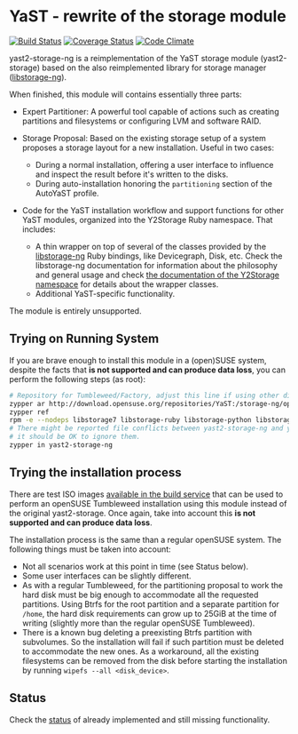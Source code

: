 # YaST - rewrite of the storage module

[![Build Status](https://travis-ci.org/yast/yast-storage-ng.svg?branch=master)](https://travis-ci.org/yast/yast-storage-ng)
[![Coverage Status](https://img.shields.io/coveralls/yast/yast-storage-ng/master.svg)](https://coveralls.io/github/yast/yast-storage-ng?branch=master)
[![Code
Climate](https://codeclimate.com/github/yast/yast-storage-ng/badges/gpa.svg)](https://codeclimate.com/github/yast/yast-storage-ng)

yast2-storage-ng is a reimplementation of the YaST storage module
(yast2-storage) based on the also reimplemented library for storage manager
([libstorage-ng](https://github.com/openSUSE/libstorage-ng)).

When finished, this module will contains essentially three parts:

* Expert Partitioner: A powerful tool capable of actions such as creating
  partitions and filesystems or configuring LVM and software RAID.

* Storage Proposal: Based on the existing storage setup of a system proposes a
  storage layout for a new installation. Useful in two cases:
    * During a normal installation, offering a user interface to influence and
      inspect the result before it's written to the disks.
    * During auto-installation honoring the `partitioning` section of the
      AutoYaST profile.

* Code for the YaST installation workflow and support functions for other YaST
  modules, organized into the Y2Storage Ruby namespace. That includes:
    * A thin wrapper on top of several of the classes provided by the
      [libstorage-ng](https://github.com/openSUSE/libstorage-ng) Ruby bindings,
      like Devicegraph, Disk, etc. Check the libstorage-ng documentation for
      information about the philosophy and general usage and check [the
      documentation of the Y2Storage
      namespace](http://www.rubydoc.info/github/yast/yast-storage-ng/master/Y2Storage)
      for details about the wrapper classes.
    * Additional YaST-specific functionality.

The module is entirely unsupported.

## Trying on Running System

If you are brave enough to install this module in a (open)SUSE system, despite
the facts that **is not supported and can produce data loss**, you can perform
the following steps (as root):

```bash
# Repository for Tumbleweed/Factory, adjust this line if using other distribution
zypper ar http://download.opensuse.org/repositories/YaST:/storage-ng/openSUSE_Tumbleweed/ libstorage-ng
zypper ref
rpm -e --nodeps libstorage7 libstorage-ruby libstorage-python libstorage-devel libstorage-testsuite
# There might be reported file conflicts between yast2-storage-ng and yast2-storage,
# it should be OK to ignore them.
zypper in yast2-storage-ng
```

## Trying the installation process

There are test ISO images [available in the build
service](http://download.opensuse.org/repositories/YaST:/storage-ng/images/iso/)
that can be used to perform an openSUSE Tumbleweed installation using this
module instead of the original yast2-storage. Once again, take into account this
**is not supported and can produce data loss**.

The installation process is the same than a regular openSUSE system. The
following things must be taken into account:

* Not all scenarios work at this point in time (see Status below).
* Some user interfaces can be slightly different.
* As with a regular Tumbleweed, for the partitioning proposal to work the hard
  disk must be big enough to accommodate all the requested partitions. Using
  Btrfs for the root partition and a separate partition for `/home`, the
  hard disk requirements can grow up to 25GiB at the time of writing (slightly
  more than the regular openSUSE Tumbleweed).
* There is a known bug deleting a preexisting Btrfs partition with subvolumes.
  So the installation will fail if such partition must be deleted to accommodate
  the new ones. As a workaround, all the existing filesystems can be removed
  from the disk before starting the installation by running
  `wipefs --all <disk_device>`.

## Status

Check the [status](doc/status.md) of already implemented and still missing
functionality.


